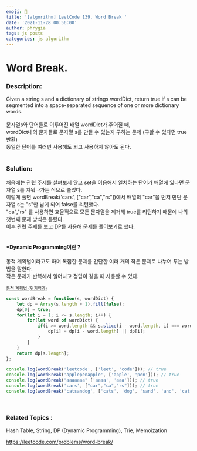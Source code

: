 ```yaml
---
emoji: 📓
title: '[algorithm] LeetCode 139. Word Break '
date: '2021-11-28 00:56:00'
author: phrygia
tags: js posts
categories: js algorithm
---
```


<h1 class="border-bottom">Word Break.</h1>

### Description:
Given a string s and a dictionary of strings wordDict, return true if s can be segmented into a space-separated sequence of one or more dictionary words. <br><br>
문자열s와 단어들로 이루어진 배열 wordDict가 주어질 때, <br>
wordDict내의 문자들로 문자열 s를 만들 수 있는지 구하는 문제 (구할 수 있다면 true 반환)<br>
동일한 단어를 여러번 사용해도 되고 사용하지 않아도 된다.<br><br>

### Solution:
처음에는 관련 주제를 살펴보지 않고 set을 이용해서 일치하는 단어가 배열에 있다면 문자열 s를 지워나가는 식으로 풀었다. <br>
이렇게 풀면 wordBreak('cars', ["car","ca","rs"])에서 배열의 "car"을 먼저 만단 문자열 s는 "s"만 남게 되어 false를 리턴했다. <br>
"ca","rs" 를 사용하면 효율적으로 모든 문자열을 제거해 true를 리턴하기 때문에 나의 첫번째 문제 방식은 틀렸다. <br>
이후 관련 주제를 보고 DP를 사용해 문제를 풀어보기로 했다. <br><br>

#### *Dynamic Programming이란 ? 
동적 계획법이라고도 하며 복잡한 문제를 간단한 여러 개의 작은 문제로 나누어 푸는 방법을 말한다.<br>
작은 문제가 반복해서 일어나고 정답이 같을 때 사용할 수 있다.<br>

<small class="from"><a href="https://ko.wikipedia.org/wiki/%EB%8F%99%EC%A0%81_%EA%B3%84%ED%9A%8D%EB%B2%95" target="_blank">동적 계획법 (위키백과)</a></small><br> 


```js
const wordBreak = function(s, wordDict) {
    let dp = Array(s.length + 1).fill(false);
    dp[0] = true;
    for(let i = 1; i <= s.length; i++) {
        for(let word of wordDict) {
            if(i >= word.length && s.slice(i - word.length, i) === word) {
                dp[i] = dp[i - word.length] || dp[i];
            }
        }
    }
    return dp[s.length];
};

console.log(wordBreak('leetcode', ['leet', 'code'])); // true
console.log(wordBreak('applepenapple', ['apple', 'pen'])); // true
console.log(wordBreak("aaaaaaa" ['aaaa', 'aaa'])); // true
console.log(wordBreak('cars', ["car","ca","rs"])); // true
console.log(wordBreak('catsandog', ['cats', 'dog', 'sand', 'and', 'cat'])); // false
```
<br>

### Related Topics :
Hash Table, String, DP (Dynamic Programming), Trie, Memoization

<a href="https://leetcode.com/problems/word-break/" target="_blank">https://leetcode.com/problems/word-break/</a>
<br><br>